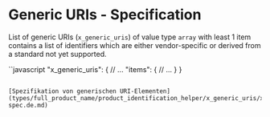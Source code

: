 # Generic URIs - Specification

List of generic URIs (`x_generic_uris`) of value type `array` with least 1 item contains a list of identifiers which are either vendor-specific or derived from a standard not yet supported.

``javascript
"x_generic_uris": {
  // ...
  "items": {
    // ...
  }
}
```

[Spezifikation von generischen URI-Elementen](types/full_product_name/product_identification_helper/x_generic_uris/x_generic_uri-spec.de.md)
